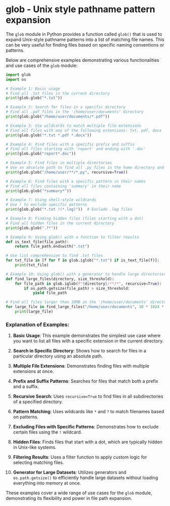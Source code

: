 # glob - Unix style pathname pattern expansion

The `glob` module in Python provides a function called `glob()` that is used to expand Unix-style pathname patterns into a list of matching file names. This can be very useful for finding files based on specific naming conventions or patterns.

Below are comprehensive examples demonstrating various functionalities and use cases of the `glob` module:

```python
import glob
import os

# Example 1: Basic usage
# Find all .txt files in the current directory
print(glob.glob("*.txt"))

# Example 2: Search for files in a specific directory
# Find all .pdf files in the '/home/user/documents' directory
print(glob.glob("/home/user/documents/*.pdf"))

# Example 3: Use wildcards to match multiple file extensions
# Find all files with any of the following extensions: txt, pdf, docx
print(glob.glob("*.txt *.pdf *.docx"))

# Example 4: Find files with a specific prefix and suffix
# Find all files starting with 'report' and ending with '.doc'
print(glob.glob("report*.doc"))

# Example 5: Find files in multiple directories
# Use an absolute path to find all .py files in the home directory and its subdirectories
print(glob.glob("/home/user/**/*.py", recursive=True))

# Example 6: Find files with a specific pattern in their names
# Find all files containing 'summary' in their name
print(glob.glob("*summary*"))

# Example 7: Using shell-style wildcards
# Use ! to exclude specific patterns
print(glob.glob("*.txt !(*.log)"))  # Exclude .log files

# Example 8: Finding hidden files (files starting with a dot)
# Find all hidden files in the current directory
print(glob.glob(".?*"))

# Example 9: Using glob() with a function to filter results
def is_text_file(file_path):
    return file_path.endswith(".txt")

# Use list comprehension to find .txt files
for txt_file in [f for f in glob.iglob("*.txt") if is_text_file(f)]:
    print(txt_file)

# Example 10: Using glob() with a generator to handle large directories efficiently
def find_large_files(directory, size_threshold):
    for file_path in glob.iglob(f"{directory}/**/*", recursive=True):
        if os.path.getsize(file_path) > size_threshold:
            yield file_path

# Find all files larger than 10MB in the '/home/user/documents' directory
for large_file in find_large_files("/home/user/documents", 10 * 1024 * 1024):
    print(large_file)

```

### Explanation of Examples:

1. **Basic Usage**: This example demonstrates the simplest use case where you want to list all files with a specific extension in the current directory.

2. **Search in Specific Directory**: Shows how to search for files in a particular directory using an absolute path.

3. **Multiple File Extensions**: Demonstrates finding files with multiple extensions at once.

4. **Prefix and Suffix Patterns**: Searches for files that match both a prefix and a suffix.

5. **Recursive Search**: Uses `recursive=True` to find files in all subdirectories of a specified directory.

6. **Pattern Matching**: Uses wildcards like `*` and `?` to match filenames based on patterns.

7. **Excluding Files with Specific Patterns**: Demonstrates how to exclude certain files using the `!` wildcard.

8. **Hidden Files**: Finds files that start with a dot, which are typically hidden in Unix-like systems.

9. **Filtering Results**: Uses a filter function to apply custom logic for selecting matching files.

10. **Generator for Large Datasets**: Utilizes generators and `os.path.getsize()` to efficiently handle large datasets without loading everything into memory at once.

These examples cover a wide range of use cases for the `glob` module, demonstrating its flexibility and power in file path expansion.
